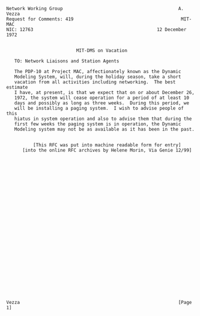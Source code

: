    Network Working Group                                           A. Vezza
    Request for Comments: 419                                        MIT-MAC
    NIC: 12763                                              12 December 1972


                              MIT-DMS on Vacation

       TO: Network Liaisons and Station Agents

       The PDP-10 at Project MAC, affectionately known as the Dynamic
       Modeling System, will, during the holiday season, take a short
       vacation from all activities including networking.  The best estimate
       I have, at present, is that we expect that on or about December 26,
       1972, the system will cease operation for a period of at least 10
       days and possibly as long as three weeks.  During this period, we
       will be installing a paging system.  I wish to advise people of this
       hiatus in system operation and also to advise them that during the
       first few weeks the paging system is in operation, the Dynamic
       Modeling system may not be as available as it has been in the past.


              [This RFC was put into machine readable form for entry]
          [into the online RFC archives by Helene Morin, Via Genie 12/99]




























    Vezza                                                           [Page 1]
